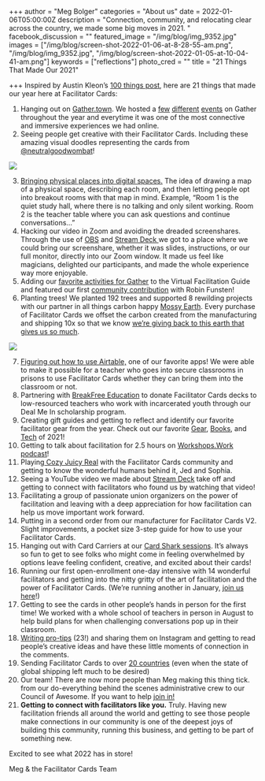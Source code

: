 +++
author = "Meg Bolger"
categories = "About us"
date = 2022-01-06T05:00:00Z
description = "Connection, community, and relocating clear across the country, we made some big moves in 2021. "
facebook_discussion = ""
featured_image = "/img/blog/img_9352.jpg"
images = ["/img/blog/screen-shot-2022-01-06-at-8-28-55-am.png", "/img/blog/img_9352.jpg", "/img/blog/screen-shot-2022-01-05-at-10-04-41-am.png"]
keywords = ["reflections"]
photo_cred = ""
title = "21 Things That Made Our 2021"

+++
Inspired by Austin Kleon’s [100 things post](https://austinkleon.com/2021/12/30/100-things-that-made-my-year-2021/), here are 21 things that made our year here at Facilitator Cards:

1. Hanging out on [Gather.town](http://www.gather.town). We hosted a [few](https://www.youtube.com/watch?v=jE0EJLI2JtA) [different](https://www.facilitator.cards/blog/using-gather-for-virtual-facilitation-canning-the-brain-jam/) [events](https://www.facilitator.cards/blog/come-brain-jam-on-gather.town/) on Gather throughout the year and everytime it was one of the most connective and immersive experiences we had online.
2. Seeing people get creative with their Facilitator Cards. Including these amazing visual doodles representing the cards from [@neutralgoodwombat](https://www.instagram.com/p/CXovA7aPzBC/)!

![](/img/blog/screen-shot-2022-01-05-at-10-04-41-am.png)

3. [Bringing physical places into digital spaces.](https://www.youtube.com/watch?v=yZuVWoqOoJ4) The idea of drawing a map of a physical space, describing each room, and then letting people opt into breakout rooms with that map in mind. Example, “Room 1 is the quiet study hall, where there is no talking and only silent working. Room 2 is the teacher table where you can ask questions and continue conversations…”
4. Hacking our video in Zoom and avoiding the dreaded screenshares. Through the use of [OBS](https://www.facilitator.cards/blog/getting-started-with-obs-a-short-guide-for-facilitators-1/) and [Stream Deck ](https://youtu.be/_8uZ40_z2Dc)we got to a place where we could bring our screenshare, whether it was slides, instructions, or our full monitor, directly into our Zoom window. It made us feel like magicians, delighted our participants, and made the whole experience way more enjoyable.
5. Adding our [favorite activities for Gather](https://virtual.facilitator.cards/apps/gather) to the Virtual Facilitation Guide and featured our first [community contribution](https://virtual.facilitator.cards/dot-voting-on-zoom-using-google-slides-robin-funsten#author) with Robin Funsten!
6. Planting trees! We planted 192 trees and supported 8 rewilding projects with our partner in all things carbon happy [Mossy Earth](https://mossy.earth/). Every purchase of Facilitator Cards we offset the carbon created from the manufacturing and shipping 10x so that we know [we’re giving back to this earth that gives us so much](https://www.facilitator.cards/blog/more-trees-happier-bees-offsetting-our-environmental-impact/).

![](/img/blog/screen-shot-2022-01-06-at-8-28-55-am.png)

 7. [Figuring out how to use Airtable,](https://www.facilitator.cards/blog/facilitator-cards-x-airtable-virtual-agenda-builder/) one of our favorite apps! We were able to make it possible for a teacher who goes into secure classrooms in prisons to use Facilitator Cards whether they can bring them into the classroom or not.
 8. Partnering with [BreakFree Education](https://www.breakfree-ed.org/) to donate Facilitator Cards decks to low-resourced teachers who work with incarcerated youth through our Deal Me In scholarship program.
 9. Creating gift guides and getting to reflect and identify our favorite facilitator gear from the year. Check out our favorite [Gear](https://www.facilitator.cards/blog/the-facilitator-cards-gift-guide-for-tech-software-copy/), [Books](https://www.facilitator.cards/blog/the-facilitator-cards-gift-guide-for-facilitator-books/), and [Tech](https://www.facilitator.cards/blog/the-facilitator-cards-gift-guide-for-tech-software/) of 2021!
10. Getting to talk about facilitation for 2.5 hours on [Workshops.Work podcast](https://workshops.work/podcast/133/)!
11. Playing[ Cozy Juicy Real](https://www.cozyjuicyreal.com/) with the Facilitator Cards community and getting to know the wonderful humans behind it, Jed and Sophia.
12. Seeing a YouTube video we made about [Stream Deck](https://youtu.be/_8uZ40_z2Dc) take off and getting to connect with facilitators who found us by watching that video!
13. Facilitating a group of passionate union organizers on the power of facilitation and leaving with a deep appreciation for how facilitation can help us move important work forward.
14. Putting in a second order from our manufacturer for Facilitator Cards V2. Slight improvements, a pocket size 3-step guide for how to use your Facilitator Cards.
15. Hanging out with Card Carriers at our [Card Shark sessions](http://lu.ma/facilitatorcards). It’s always so fun to get to see folks who might come in feeling overwhelmed by options leave feeling confident, creative, and excited about their cards!
16. Running our first open-enrollment one-day intensive with 14 wonderful facilitators and getting into the nitty gritty of the art of facilitation and the power of Facilitator Cards. (We’re running another in January, [join us here](https://lu.ma/janintensive)!)
17. Getting to see the cards in other people’s hands in person for the first time! We worked with a whole school of teachers in person in August to help build plans for when challenging conversations pop up in their classroom.
18. [Writing pro-tips](https://www.instagram.com/facilitatorcards/) (23!) and sharing them on Instagram and getting to read people’s creative ideas and have these little moments of connection in the comments.
19. Sending Facilitator Cards to over [20 countries](https://www.instagram.com/p/CW3S9Z5rz5s/) (even when the state of global shipping left much to be desired)
20. Our team! There are now more people than Meg making this thing tick. from our do-everything behind the scenes administrative crew to our Council of Awesome. If you want to help [join in!](https://airtable.com/shryc5DgEh1s3RG2d?ck_subscriber_id=1449938820)
21. **Getting to connect with facilitators like you.** Truly. Having new facilitation friends all around the world and getting to see those people make connections in our community is one of the deepest joys of building this community, running this business, and getting to be part of something new.

Excited to see what 2022 has in store!

Meg & the Facilitator Cards Team